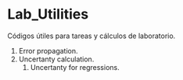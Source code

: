 # Lab_Utilities
Códigos útiles para tareas y cálculos de laboratorio.

1. Error propagation.
1. Uncertanty calculation.
    1. Uncertanty for regressions.